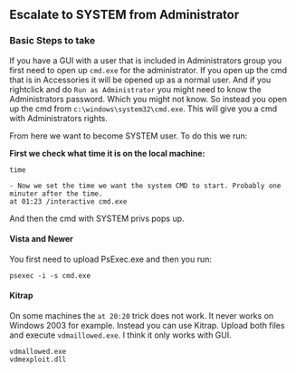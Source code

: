 ## Escalate to SYSTEM from Administrator

### Basic Steps to take

If you have a GUI with a user that is included in Administrators group you first need to open up ``cmd.exe`` for the administrator. If you open up the cmd that is in Accessories it will be opened up as a normal user. And if you rightclick and do ``Run as Administrator`` you might need to know the Administrators password. Which you might not know. So instead you open up the cmd from ``c:\windows\system32\cmd.exe``. This will give you a cmd with Administrators rights.

From here we want to become SYSTEM user. To do this we run:

**First we check what time it is on the local machine:**

```
time

- Now we set the time we want the system CMD to start. Probably one minuter after the time.
at 01:23 /interactive cmd.exe
```

And then the cmd with SYSTEM privs pops up.

#### Vista and Newer

You first need to upload PsExec.exe and then you run:

```
psexec -i -s cmd.exe
```

#### Kitrap

On some machines the ``at 20:20`` trick does not work. It never works on Windows 2003 for example. Instead you can use Kitrap. Upload both files and execute ``vdmaillowed.exe``. I think it only works with GUI.

```
vdmallowed.exe
vdmexploit.dll
```